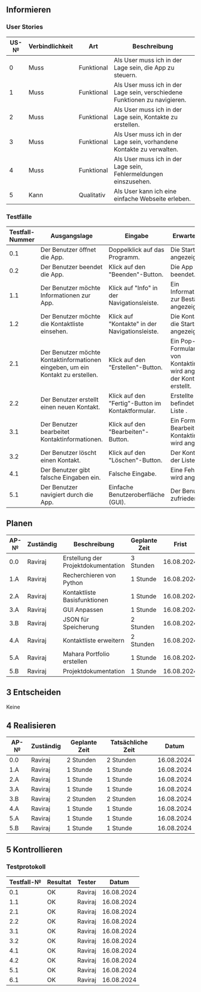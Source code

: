 ## Informieren

### User Stories

| US-№ | Verbindlichkeit | Art          | Beschreibung                                                       |
| ---- | --------------- | ------------ | ------------------------------------------------------------------|
| 0    | Muss            | Funktional   | Als User muss ich in der Lage sein, die App zu steuern. |
| 1    | Muss            | Funktional   | Als User muss ich in der Lage sein, verschiedene Funktionen zu navigieren. |
| 2    | Muss            | Funktional   | Als User muss ich in der Lage sein, Kontakte zu erstellen. |
| 3    | Muss            | Funktional   | Als User muss ich in der Lage sein, vorhandene Kontakte zu verwalten. |
| 4    | Muss            | Funktional   | Als User muss ich in der Lage sein, Fehlermeldungen einszusehen. |
| 5    | Kann            | Qualitativ   | Als User kann ich eine einfache Webseite erleben. |



### Testfälle

| Testfall-Nummer | Ausgangslage                                  | Eingabe                                        | Erwartete Ausgabe                                                      |
| --------------- | --------------------------------------------- | ---------------------------------------------- | ---------------------------------------------------------------------- |
| 0.1             | Der Benutzer öffnet die App.                  | Doppelklick auf das Programm.                  | Die Startseite wird angezeigt.                                         |
| 0.2             | Der Benutzer beendet die App.                 | Klick auf den "Beenden"-Button.                | Die App wird beendet.                                                  |
| 1.1             | Der Benutzer möchte Informationen zur App.    | Klick auf "Info" in der Navigationsleiste.     | Ein Informationsdialog zur Bestätigung wird angezeigt.                 |
| 1.2             | Der Benutzer möchte die Kontaktliste einsehen.| Klick auf "Kontakte" in der Navigationsleiste. | Die Kontaktliste bzw. die Startseite wird angezeigt.                   |
| 2.1             | Der Benutzer möchte Kontaktinformationen eingeben, um ein Kontakt zu erstellen.    | Klick auf den "Erstellen"-Button.              | Ein Pop-up-Formular zur Eingabe von Kontaktinformationen wird angezeigt und der Kontakt wird erstellt. |
| 2.2             | Der Benutzer erstellt einen neuen Kontakt.    | Klick auf den "Fertig"-Button im Kontaktformular.              | Erstellte Kontakt befindet sich in der Liste . |
| 3.1             | Der Benutzer bearbeitet Kontaktinformationen. | Klick auf den "Bearbeiten"-Button.             | Ein Formular zur Bearbeitung der Kontaktinformationen wird angezeigt.  |
| 3.2             | Der Benutzer löscht einen Kontakt.            | Klick auf den "Löschen"-Button.                | Der Kontakt wird aus der Liste entfernt.                               |
| 4.1             | Der Benutzer gibt falsche Eingaben ein.       | Falsche Eingabe.                               | Eine Fehlermeldung wird angezeigt.                                     |
| 5.1             | Der Benutzer navigiert durch die App.         | Einfache Benutzeroberfläche (GUI).             | Der Benutzer ist zufrieden.                                            |

## Planen


| AP-№ | Zuständig | Beschreibung                            | Geplante Zeit | Frist        |
| ---- | --------- | --------------------------------------- | ------------- | ------------ |
| 0.0  | Raviraj   | Erstellung der Projektdokumentation    | 3 Stunden     | 16.08.2024   |
| 1.A  | Raviraj   | Recherchieren von Python     | 1 Stunde     | 16.08.2024  |
| 2.A  | Raviraj   | Kontaktliste Basisfunktionen         | 1 Stunde    | 16.08.2024   |
| 3.A  | Raviraj   | GUI Anpassen  | 1 Stunde | 16.08.2024   |
| 3.B  | Raviraj   | JSON für Speicherung | 2 Stunden | 16.08.2024   |
| 4.A  | Raviraj   | Kontaktliste erweitern         | 2 Stunden     | 16.08.2024   |
| 5.A  | Raviraj   | Mahara Portfolio erstellen        | 1 Stunde    | 16.08.2024   |
| 5.B  | Raviraj   | Projektdokumentation        | 1 Stunde    | 16.08.2024   |

## 3 Entscheiden

Keine

## 4 Realisieren

| AP-№ | Zuständig | Geplante Zeit | Tatsächliche Zeit | Datum      |
| ---- | --------- | ------------- | ----------------- | ---------- |
| 0.0  | Raviraj   | 2 Stunden      | 2 Stunden         | 16.08.2024 |
| 1.A  | Raviraj   | 1 Stunde      | 1 Stunde      | 16.08.2024 |
| 2.A  | Raviraj   | 1 Stunde      | 1 Stunde         | 16.08.2024 |
| 3.A  | Raviraj   | 1 Stunde      | 1 Stunde        | 16.08.2024 |
| 3.B  | Raviraj   | 2 Stunden      | 2 Stunden         | 16.08.2024 |
| 4.A  | Raviraj   | 1 Stunde     | 1 Stunde        | 16.08.2024 |
| 5.A  | Raviraj   | 1 Stunde      | 1 Stunde         | 16.08.2024 |
| 5.B  | Raviraj   | 1 Stunde      | 1 Stunde         | 16.08.2024 |

## 5 Kontrollieren

### Testprotokoll

| Testfall-№ | Resultat | Tester  | Datum     |
| -----------| ---------| --------| ----------|
| 0.1        | OK       | Raviraj | 16.08.2024|
| 1.1        | OK       | Raviraj | 16.08.2024|
| 2.1        | OK       | Raviraj | 16.08.2024|
| 2.2        | OK       | Raviraj | 16.08.2024|
| 3.1        | OK       | Raviraj | 16.08.2024|
| 3.2        | OK       | Raviraj | 16.08.2024|
| 4.1        | OK       | Raviraj | 16.08.2024|
| 4.2        | OK       | Raviraj | 16.08.2024|
| 5.1        | OK       | Raviraj | 16.08.2024|
| 6.1        | OK       | Raviraj | 16.08.2024|

